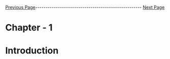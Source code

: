 



[Previous Page](https://github.com/EtricKombat/Course_Practical_Guide_EKS/blob/master/_docs/ch1/The_BookStore_project.md)---------------------------------------------------- [Next Page](https://github.com/EtricKombat/Course_Practical_Guide_EKS/blob/master/_docs/ch1/Demo_Creation_of_the_physical_requisites.md)



# Chapter - 1
# Introduction

##
